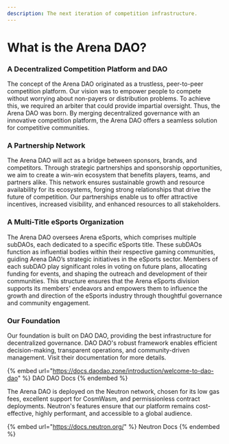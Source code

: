 ```yaml
---
description: The next iteration of competition infrastructure.
---
```


# What is the Arena DAO?

### A Decentralized Competition Platform and DAO

The concept of the Arena DAO originated as a trustless, peer-to-peer competition platform. Our vision was to empower people to compete without worrying about non-payers or distribution problems. To achieve this, we required an arbiter that could provide impartial oversight. Thus, the Arena DAO was born. By merging decentralized governance with an innovative competition platform, the Arena DAO offers a seamless solution for competitive communities.

### A Partnership Network

The Arena DAO will act as a bridge between sponsors, brands, and competitors. Through strategic partnerships and sponsorship opportunities, we aim to create a win-win ecosystem that benefits players, teams, and partners alike. This network ensures sustainable growth and resource availability for its ecosystems, forging strong relationships that drive the future of competition. Our partnerships enable us to offer attractive incentives, increased visibility, and enhanced resources to all stakeholders.

### **A Multi-Title eSports Organization**

The Arena DAO oversees Arena eSports, which comprises multiple subDAOs, each dedicated to a specific eSports title. These subDAOs function as influential bodies within their respective gaming communities, guiding Arena DAO’s strategic initiatives in the eSports sector. Members of each subDAO play significant roles in voting on future plans, allocating funding for events, and shaping the outreach and development of their communities. This structure ensures that the Arena eSports division supports its members' endeavors and empowers them to influence the growth and direction of the eSports industry through thoughtful governance and community engagement.

### Our Foundation

Our foundation is built on DAO DAO, providing the best infrastructure for decentralized governance. DAO DAO's robust framework enables efficient decision-making, transparent operations, and community-driven management. Visit their documentation for more details.

{% embed url="https://docs.daodao.zone/introduction/welcome-to-dao-dao" %}
DAO DAO Docs
{% endembed %}

The Arena DAO is deployed on the Neutron network, chosen for its low gas fees, excellent support for CosmWasm, and permissionless contract deployments. Neutron's features ensure that our platform remains cost-effective, highly performant, and accessible to a global audience.

{% embed url="https://docs.neutron.org/" %}
Neutron Docs
{% endembed %}
